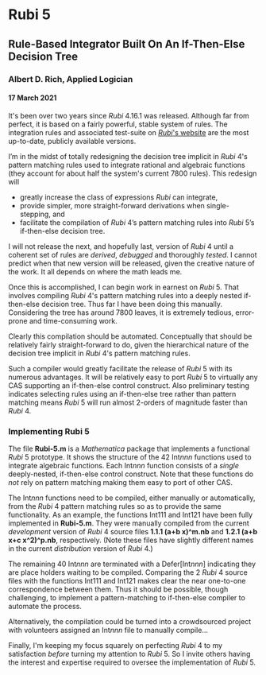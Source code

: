 # Rubi 5
## Rule-Based Integrator Built On An If-Then-Else Decision Tree
### Albert D. Rich, Applied Logician
#### 17 March 2021

It's been over two years since *Rubi* 4.16.1 was released. Although far from perfect, it is based on a fairly powerful, stable system of rules. The integration rules and associated test-suite on [*Rubi*'s website](https://rulebasedintegration.org/) are the most up-to-date, publicly available versions.

I’m in the midst of totally redesigning the decision tree implicit in *Rubi* 4's pattern matching rules used to integrate rational and algebraic functions (they account for about half the system's current 7800 rules). This redesign will
* greatly increase the class of expressions *Rubi* can integrate,
* provide simpler, more straight-forward derivations when single-stepping, and
* facilitate the compilation of *Rubi* 4’s pattern matching rules into *Rubi* 5’s if-then-else decision tree.

I will not release the next, and hopefully last, version of *Rubi* 4 until a coherent set of rules are *derived*, *debugged* and thoroughly *tested*. I cannot predict when that new version will be released, given the creative nature of the work. It all depends on where the math leads me.

Once this is accomplished, I can begin work in earnest on *Rubi* 5. That involves compiling *Rubi* 4's pattern matching rules into a deeply nested if-then-else decision tree. Thus far I have been doing this manually. Considering the tree has around 7800 leaves, it is extremely tedious, error-prone and time-consuming work.

Clearly this compilation should be automated. Conceptually that should be relatively fairly straight-forward to do, given the hierarchical nature of the decision tree implicit in *Rubi* 4's pattern matching rules.

Such a compiler would greatly facilitate the release of *Rubi* 5 with its numerous advantages. It will be relatively easy to port *Rubi* 5 to virtually any CAS supporting an if-then-else control construct. Also preliminary testing indicates selecting rules using an if-then-else tree rather than pattern matching means *Rubi* 5 will run almost 2-orders of magnitude faster than *Rubi* 4.

### Implementing Rubi 5

The file **Rubi-5.m** is a *Mathematica* package that implements a functional *Rubi* 5 prototype. It shows the structure of the 42 Int*nnn* functions used to integrate algebraic functions. Each Int*nnn* function consists of a *single* deeply-nested, if-then-else control construct. Note that these functions do *not* rely on pattern matching making them easy to port of other CAS.

The Int*nnn* functions need to be compiled, either manually or automatically, from the *Rubi* 4 pattern matching rules so as to provide the same functionality. As an example, the functions Int111 and Int121 have been fully implemented in **Rubi-5.m**. They were manually compiled from the current *development* version of *Rubi* 4 source files **1.1.1 (a+b x)^m.nb** and **1.2.1 (a+b x+c x^2)^p.nb**, respectively. (Note these files have slightly different names in the current *distribution* version of *Rubi* 4.)

The remaining 40 Int*nnn* are terminated with a Defer\[Int*nnn*] indicating they are place holders waiting to be compiled. Comparing the 2 *Rubi* 4 source files with the functions Int111 and Int121 makes clear the near one-to-one correspondence between them. Thus it should be possible, though challenging, to implement a pattern-matching to if-then-else compiler to automate the process.

Alternatively, the compilation could be turned into a crowdsourced project with volunteers assigned an Int*nnn* file to manually compile...

Finally, I'm keeping my focus squarely on perfecting *Rubi* 4 to my satisfaction *before* turning my attention to *Rubi* 5. So I invite others having the interest and expertise required to oversee the implementation of *Rubi* 5.
